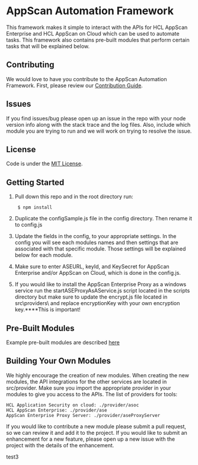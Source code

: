 # AppScan Automation Framework

This framework makes it simple to interact with the APIs for HCL AppScan Enterprise and HCL AppScan on Cloud which can be used to automate tasks.  This framework also contains pre-built modules that perform certain tasks that will be explained below.

## Contributing
We would love to have you contribute to the AppScan Automation Framework.  First, please review our [Contribution Guide](CONTRIBUTING.md).

## Issues
If you find issues/bug please open up an issue in the repo with your node version info along with the stack trace and the log files.  Also, include which module you are trying to run and we will work on trying to resolve the issue.  

## License
Code is under the [MIT License](LICENSE.txt).

## Getting Started
1. Pull down this repo and in the root directory run:

        $ npm install

2. Duplicate the configSample.js file in the config directory.  Then rename it to config.js

3. Update the fields in the config, to your appropriate settings.  In the config you will see each modules names and then settings that are associated with that specific module.  Those settings will be explained below for each module.

4. Make sure to enter ASEURL, keyId, and KeySecret for AppScan Enterprise and/or AppScan on Cloud, which is done in the config.js.

5. If you would like to install the AppScan Enterprise Proxy as a windows service run the startASEProxyAsAService.js script located in the scripts directory but make sure to update the encrypt.js file located in src\providers\ and replace encryptionKey with your own encryption key.****This is important!

## Pre-Built Modules
Example pre-built modules are described [here](docs/modules.md)

## Building Your Own Modules
We highly encourage the creation of new modules.  When creating the new modules, the API integrations for the other services are located in src/provider.  Make sure you import the appropriate provider in your modules to give you access to the APIs.  The list of providers for tools:

    HCL Application Security on cloud: ./provider/asoc
    HCL AppScan Enterprise: ./provider/ase
    AppScan Enterprise Proxy Server: ./provider/aseProxyServer

If you would like to contribute a new module please submit a pull request, so we can review it and add it to the project.  If you would like to submit an enhancement for a new feature, please open up a new issue with the project with the details of the enhancement.

test3
